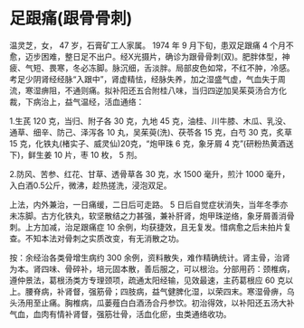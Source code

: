 # 足跟痛(跟骨骨刺)

温灵芝，女， 47 岁，石膏矿工人家属。 1974 年 9 月下旬，患双足跟痛 4 个月不愈，迈步困难，整日足不出户。经X光摄片，确诊为跟骨骨刺(双)。肥胖体型，神疲、气短、畏寒，冬必冻脚。脉沉细，舌淡胖。局部皮色如常，不红不肿，冷感。考足少阴肾经经脉“入跟中”，肾虚精怯，经脉失养，加之湿盛气虚，气血失于周流，寒湿痹阻，不通则痛。拟补阳还五合附桂八味，当归四逆加吴茱萸汤合方化裁，下病治上，益气温经，活血通络：

1.生芪 120 克，当归、附子各 30 克，九地 45 克，油桂、川牛膝、木瓜、乳没、通草、细辛、防己、泽泻各 10 丸，吴茱萸(洗)、茯苓各 15 克，白芍 30 克，炙草 15 克，化铁丸(楮实子、威灵仙)20克，“炮甲珠 6 克，象牙屑 4 克”(研粉热黄酒送下)，鲜生姜 10 片，枣 10 枚， 5 剂。

2.防风、苦参、红花、甘草、透骨草各 30 克，水 1500 毫升，煎汁 1000 毫升，入白酒0.5公斤，微沸，趁热搓洗，浸泡双足。

上法，内外兼治，一日痛缓，二日后可走路。 5 日后自觉症状消失，当年冬季亦未冻脚。古方化铁丸，软坚散结之力甚强，兼补肝肾，炮甲珠逆络，象牙屑善消骨刺。上方加减，治足跟痛症 10 余例，均获捷效，且无复发。惜病愈之后未拍片复查。不知本法对骨刺之实质改变，有无消散之功。

按：余经治各类骨增生病约 300 余例，资料散失，难作精确统计。肾主骨，治肾为本。肾四味、骨碎补，培元固本散，善后服之，可以根治。分部用药：颈椎病，遵仲景法，葛根汤类方专理颈项，疏通太阳经输，见效最速，主药葛根应 60 克以上。腰脊病，补肾督，强筋骨；四肢病，益气健脾化湿，以荣四末。寒湿骨痹，乌头汤用至止痛。胸椎病，瓜蒌薤白白酒汤合丹参饮。初治得效，以补阳还五汤大补气血，血肉有情补肾督，强筋壮骨，活血化瘀，虫类通络收功。
